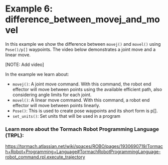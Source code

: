 # Example 6: difference_between_movej_and_movel
In this example we show the difference between `movej()` and `movel()` using `Pose()/p[]` waypoints.
The video below demonstrates a joint move and a linear move.

[NOTE: Add video]

In the example we learn about:

* `movej()`: A joint move command. With this command, the robot end effector will move between points using the available efficient path, also considering angle limits for each joint.
* `movel()`: A linear move command. With this command, a robot end effector will move between points linearly.
* `Pose()`: This is used to create pose waypoints and its short form is p[].
* `set_units()`: Set units that will be used in a program

### Learn more about the Tormach Robot Programming Language (TRPL):
https://tormach.atlassian.net/wiki/spaces/ROBO/pages/1930690719/Tormach+Robot+Programming+Language#TormachRobotProgrammingLanguage-robot_command.rpl.execute_trajectory
